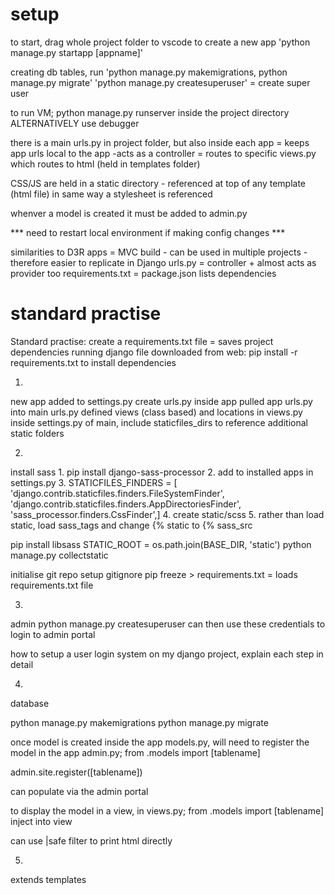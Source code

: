 
# setup
to start, drag whole project folder to vscode
to create a new app 'python manage.py startapp [appname]'

creating db tables, run 'python manage.py makemigrations, python manage.py migrate'
'python manage.py createsuperuser' = create super user

to run VM; python manage.py runserver inside the project directory ALTERNATIVELY use debugger

there is a main urls.py in project folder, but also inside each app = keeps app urls local to the app
	-acts as a controller = routes to specific views.py which routes to html (held in templates folder)

CSS/JS are held in a static directory - referenced at top of any template (html file) in same way a stylesheet is referenced

whenver a model is created it must be added to admin.py


*** need to restart local environment if making config changes ***



similarities to D3R
apps = MVC build - can be used in multiple projects - therefore easier to replicate in Django
urls.py = controller + almost acts as provider too
requirements.txt = package.json lists dependencies


# standard practise
Standard practise:
create a requirements.txt file = saves project dependencies
running django file downloaded from web:
pip install -r requirements.txt
to install dependencies



1.
new app
added to settings.py
create urls.py inside app
pulled app urls.py into main urls.py
defined views (class based) and locations in views.py
inside settings.py of main, include staticfiles_dirs to reference additional static folders


2.
install sass
	1. pip install django-sass-processor
	2. add to installed apps in settings.py
	3. STATICFILES_FINDERS = [    'django.contrib.staticfiles.finders.FileSystemFinder',    'django.contrib.staticfiles.finders.AppDirectoriesFinder',    'sass_processor.finders.CssFinder',]
	4. create static/scss
	5. rather than load static, load sass_tags and change {% static to {% sass_src

pip install libsass
STATIC_ROOT = os.path.join(BASE_DIR, 'static')
python manage.py collectstatic

initialise git repo
setup gitignore
pip freeze > requirements.txt = loads requirements.txt file


3.
admin
python manage.py createsuperuser
can then use these credentials to login to admin portal

how to setup a user login system on my django project, explain each step in detail



4.
database

python manage.py makemigrations
python manage.py migrate

once model is created inside the app models.py, will need to register the model in the app admin.py;
from .models import [tablename]

admin.site.register([tablename])

can populate via the admin portal

to display the model in a view, in views.py; from .models import [tablename]
inject into view

can use |safe filter to print html directly


5.
extends templates